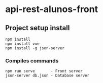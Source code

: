 # api-rest-alunos-front

## Project setup install
```
npm install
npm install vue
npm install -g json-server
```

### Compiles commands
```
npm run serve       - Front server
json-server db.json - Database server
```

